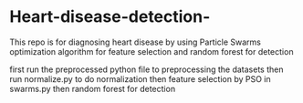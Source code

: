 # Heart-disease-detection-
This repo is for diagnosing heart disease by using Particle Swarms optimization algorithm for feature selection and random forest for detection 



first run the preprocessed python file to preprocessing the datasets
then run normalize.py to do normalization
then feature selection by PSO in swarms.py
then random forest for detection
